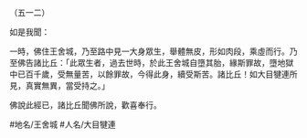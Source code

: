 （五一二）

如是我聞：

一時，佛住王舍城，乃至路中見一大身眾生，舉體無皮，形如肉段，乘虛而行。乃至佛告諸比丘：「此眾生者，過去世時，於此王舍城自墮其胎，緣斯罪故，墮地獄中已百千歲，受無量苦，以餘罪故，今得此身，續受斯苦。諸比丘！如大目犍連所見，真實無異，當受持之。」

佛說此經已，諸比丘聞佛所說，歡喜奉行。

#地名/王舍城
#人名/大目犍連
